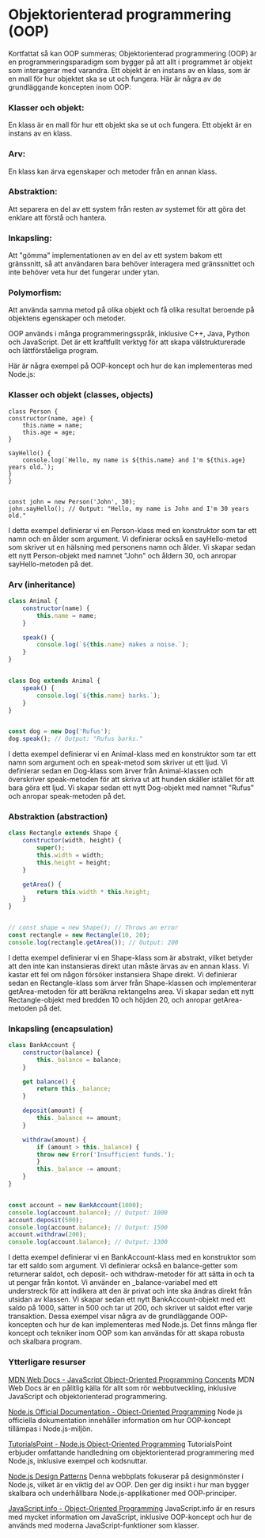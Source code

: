 # Objektorienterad programmering (OOP) 
 

Kortfattat så kan OOP summeras;
Objektorienterad programmering (OOP) är en programmeringsparadigm som bygger på att allt i programmet är objekt som interagerar med varandra. Ett objekt är en instans av en klass, som är en mall för hur objektet ska se ut och fungera. Här är några av de grundläggande koncepten inom OOP:

### Klasser och objekt: 
En klass är en mall för hur ett objekt ska se ut och fungera. Ett objekt är en instans av en klass.

### Arv: 
En klass kan ärva egenskaper och metoder från en annan klass.

### Abstraktion: 
Att separera en del av ett system från resten av systemet för att göra det enklare att förstå och hantera.

### Inkapsling: 
Att "gömma" implementationen av en del av ett system bakom ett gränssnitt, så att användaren bara behöver interagera med gränssnittet och inte behöver veta hur det fungerar under ytan.

### Polymorfism: 
Att använda samma metod på olika objekt och få olika resultat beroende på objektens egenskaper och metoder.

OOP används i många programmeringsspråk, inklusive C++, Java, Python och JavaScript. Det är ett kraftfullt verktyg för att skapa välstrukturerade och lättförståeliga program.





Här är några exempel på OOP-koncept och hur de kan implementeras med Node.js:

### Klasser och objekt (classes, objects)

    class Person {
    constructor(name, age) {
        this.name = name;
        this.age = age;
    }

    sayHello() {
        console.log(`Hello, my name is ${this.name} and I'm ${this.age} years old.`);
    }
    }


    const john = new Person('John', 30);
    john.sayHello(); // Output: "Hello, my name is John and I'm 30 years old."

I detta exempel definierar vi en Person-klass med en konstruktor som tar ett namn och en ålder som argument. Vi definierar också en sayHello-metod som skriver ut en hälsning med personens namn och ålder. Vi skapar sedan ett nytt Person-objekt med namnet "John" och åldern 30, och anropar sayHello-metoden på det.

### Arv (inheritance)

```javascript
class Animal {
    constructor(name) {
        this.name = name;
    }

    speak() {
        console.log(`${this.name} makes a noise.`);
    }
}


class Dog extends Animal {
    speak() {
        console.log(`${this.name} barks.`);
    }
}


const dog = new Dog('Rufus');
dog.speak(); // Output: "Rufus barks."
```

I detta exempel definierar vi en Animal-klass med en konstruktor som tar ett namn som argument och en speak-metod som skriver ut ett ljud. Vi definierar sedan en Dog-klass som ärver från Animal-klassen och överskriver speak-metoden för att skriva ut att hunden skäller istället för att bara göra ett ljud. Vi skapar sedan ett nytt Dog-objekt med namnet "Rufus" och anropar speak-metoden på det.

### Abstraktion (abstraction)


```javascript
class Rectangle extends Shape {
    constructor(width, height) {
        super();
        this.width = width;
        this.height = height;
    }

    getArea() {
        return this.width * this.height;
    }
}


// const shape = new Shape(); // Throws an error
const rectangle = new Rectangle(10, 20);
console.log(rectangle.getArea()); // Output: 200
```

I detta exempel definierar vi en Shape-klass som är abstrakt, vilket betyder att den inte kan instansieras direkt utan måste ärvas av en annan klass. Vi kastar ett fel om någon försöker instansiera Shape direkt. Vi definierar sedan en Rectangle-klass som ärver från Shape-klassen och implementerar getArea-metoden för att beräkna rektangelns area. Vi skapar sedan ett nytt Rectangle-objekt med bredden 10 och höjden 20, och anropar getArea-metoden på det.

### Inkapsling (encapsulation)

```javascript
class BankAccount {
    constructor(balance) {
        this._balance = balance;
    }

    get balance() {
        return this._balance;
    }

    deposit(amount) {
        this._balance += amount;
    }

    withdraw(amount) {
        if (amount > this._balance) {
        throw new Error('Insufficient funds.');
        }
        this._balance -= amount;
    }
}


const account = new BankAccount(1000);
console.log(account.balance); // Output: 1000
account.deposit(500);
console.log(account.balance); // Output: 1500
account.withdraw(200);
console.log(account.balance); // Output: 1300
```

I detta exempel definierar vi en BankAccount-klass med en konstruktor som tar ett saldo som argument. Vi definierar också en balance-getter som returnerar saldot, och deposit- och withdraw-metoder för att sätta in och ta ut pengar från kontot. Vi använder en _balance-variabel med ett understreck för att indikera att den är privat och inte ska ändras direkt från utsidan av klassen. Vi skapar sedan ett nytt BankAccount-objekt med ett saldo på 1000, sätter in 500 och tar ut 200, och skriver ut saldot efter varje transaktion. Dessa exempel visar några av de grundläggande OOP-koncepten och hur de kan implementeras med Node.js. Det finns många fler koncept och tekniker inom OOP som kan användas för att skapa robusta och skalbara program.

### Ytterligare resurser
[MDN Web Docs - JavaScript Object-Oriented Programming Concepts](https://developer.mozilla.org/en-US/docs/Learn/JavaScript/Objects/Object-oriented_JS)
MDN Web Docs är en pålitlig källa för allt som rör webbutveckling, inklusive JavaScript och objektorienterad programmering.

[Node.js Official Documentation - Object-Oriented Programming](https://nodejs.org/api/all.html#all_object_oriented_programming)
Node.js officiella dokumentation innehåller information om hur OOP-koncept tillämpas i Node.js-miljön.

[TutorialsPoint - Node.js Object-Oriented Programming](https://www.tutorialspoint.com/nodejs/nodejs_object_oriented_programming.htm)
TutorialsPoint erbjuder omfattande handledning om objektorienterad programmering med Node.js, inklusive exempel och kodsnuttar.

[Node.js Design Patterns](https://nodejsdesignpatterns.com/)
Denna webbplats fokuserar på designmönster i Node.js, vilket är en viktig del av OOP. Den ger dig insikt i hur man bygger skalbara och underhållbara Node.js-applikationer med OOP-principer.

[JavaScript.info - Object-Oriented Programming](https://javascript.info/class)
JavaScript.info är en resurs med mycket information om JavaScript, inklusive OOP-koncept och hur de används med moderna JavaScript-funktioner som klasser.
